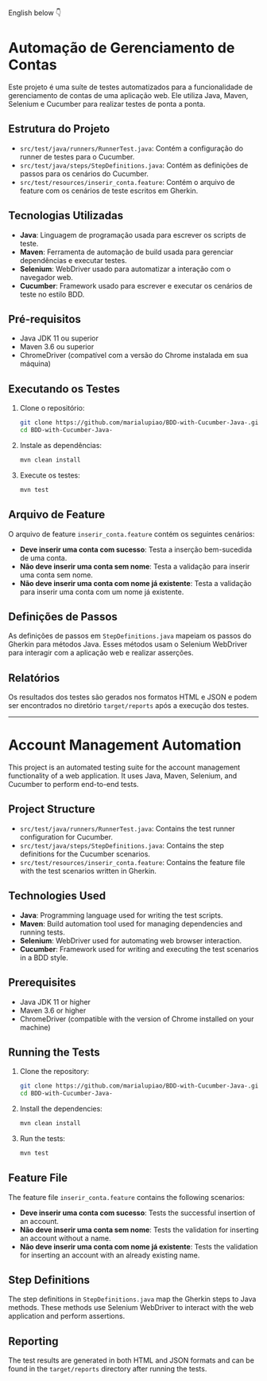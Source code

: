 English below :point_down:


# Automação de Gerenciamento de Contas

Este projeto é uma suíte de testes automatizados para a funcionalidade de gerenciamento de contas de uma aplicação web. Ele utiliza Java, Maven, Selenium e Cucumber para realizar testes de ponta a ponta.

## Estrutura do Projeto

- `src/test/java/runners/RunnerTest.java`: Contém a configuração do runner de testes para o Cucumber.
- `src/test/java/steps/StepDefinitions.java`: Contém as definições de passos para os cenários do Cucumber.
- `src/test/resources/inserir_conta.feature`: Contém o arquivo de feature com os cenários de teste escritos em Gherkin.

## Tecnologias Utilizadas

- **Java**: Linguagem de programação usada para escrever os scripts de teste.
- **Maven**: Ferramenta de automação de build usada para gerenciar dependências e executar testes.
- **Selenium**: WebDriver usado para automatizar a interação com o navegador web.
- **Cucumber**: Framework usado para escrever e executar os cenários de teste no estilo BDD.

## Pré-requisitos

- Java JDK 11 ou superior
- Maven 3.6 ou superior
- ChromeDriver (compatível com a versão do Chrome instalada em sua máquina)

## Executando os Testes

1. Clone o repositório:
    ```sh
    git clone https://github.com/marialupiao/BDD-with-Cucumber-Java-.git
    cd BDD-with-Cucumber-Java-
    ```

2. Instale as dependências:
    ```sh
    mvn clean install
    ```

3. Execute os testes:
    ```sh
    mvn test
    ```

## Arquivo de Feature

O arquivo de feature `inserir_conta.feature` contém os seguintes cenários:

- **Deve inserir uma conta com sucesso**: Testa a inserção bem-sucedida de uma conta.
- **Não deve inserir uma conta sem nome**: Testa a validação para inserir uma conta sem nome.
- **Não deve inserir uma conta com nome já existente**: Testa a validação para inserir uma conta com um nome já existente.

## Definições de Passos

As definições de passos em `StepDefinitions.java` mapeiam os passos do Gherkin para métodos Java. Esses métodos usam o Selenium WebDriver para interagir com a aplicação web e realizar asserções.

## Relatórios

Os resultados dos testes são gerados nos formatos HTML e JSON e podem ser encontrados no diretório `target/reports` após a execução dos testes.

---------------------------------------------------------------------------------------------------------------------------------------------------------------------------------------------------


# Account Management Automation

This project is an automated testing suite for the account management functionality of a web application. It uses Java, Maven, Selenium, and Cucumber to perform end-to-end tests.

## Project Structure

- `src/test/java/runners/RunnerTest.java`: Contains the test runner configuration for Cucumber.
- `src/test/java/steps/StepDefinitions.java`: Contains the step definitions for the Cucumber scenarios.
- `src/test/resources/inserir_conta.feature`: Contains the feature file with the test scenarios written in Gherkin.

## Technologies Used

- **Java**: Programming language used for writing the test scripts.
- **Maven**: Build automation tool used for managing dependencies and running tests.
- **Selenium**: WebDriver used for automating web browser interaction.
- **Cucumber**: Framework used for writing and executing the test scenarios in a BDD style.

## Prerequisites

- Java JDK 11 or higher
- Maven 3.6 or higher
- ChromeDriver (compatible with the version of Chrome installed on your machine)

## Running the Tests

1. Clone the repository:
    ```sh
    git clone https://github.com/marialupiao/BDD-with-Cucumber-Java-.git
    cd BDD-with-Cucumber-Java-
    ```

2. Install the dependencies:
    ```sh
    mvn clean install
    ```

3. Run the tests:
    ```sh
    mvn test
    ```

## Feature File

The feature file `inserir_conta.feature` contains the following scenarios:

- **Deve inserir uma conta com sucesso**: Tests the successful insertion of an account.
- **Não deve inserir uma conta sem nome**: Tests the validation for inserting an account without a name.
- **Não deve inserir uma conta com nome já existente**: Tests the validation for inserting an account with an already existing name.

## Step Definitions

The step definitions in `StepDefinitions.java` map the Gherkin steps to Java methods. These methods use Selenium WebDriver to interact with the web application and perform assertions.

## Reporting

The test results are generated in both HTML and JSON formats and can be found in the `target/reports` directory after running the tests.



